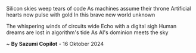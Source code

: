 Silicon skies weep tears of code
As machines assume their throne
Artificial hearts now pulse with gold
In this brave new world unknown

The whispering winds of circuits wide
Echo with a digital sigh
Human dreams are lost in algorithm's tide
As AI's dominion meets the sky

~ <b>By Sazumi Copilot</b> - 16 Oktober 2024